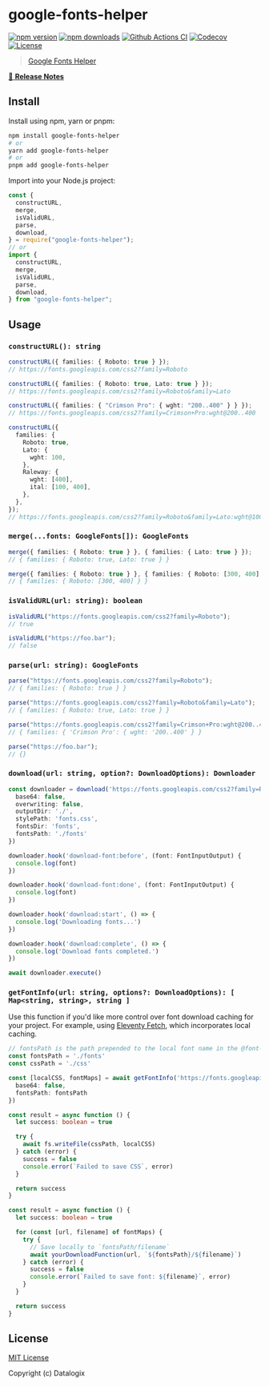 # google-fonts-helper

[![npm version][npm-version-src]][npm-version-href]
[![npm downloads][npm-downloads-src]][npm-downloads-href]
[![Github Actions CI][github-actions-ci-src]][github-actions-ci-href]
[![Codecov][codecov-src]][codecov-href]
[![License][license-src]][license-href]

> [Google Fonts Helper](https://developers.google.com/fonts)

[📖 **Release Notes**](./CHANGELOG.md)

## Install

Install using npm, yarn or pnpm:

```bash
npm install google-fonts-helper
# or
yarn add google-fonts-helper
# or
pnpm add google-fonts-helper
```

Import into your Node.js project:

```js
const {
  constructURL,
  merge,
  isValidURL,
  parse,
  download,
} = require("google-fonts-helper");
// or
import {
  constructURL,
  merge,
  isValidURL,
  parse,
  download,
} from "google-fonts-helper";
```

## Usage

### `constructURL(): string`

```ts
constructURL({ families: { Roboto: true } });
// https://fonts.googleapis.com/css2?family=Roboto

constructURL({ families: { Roboto: true, Lato: true } });
// https://fonts.googleapis.com/css2?family=Roboto&family=Lato

constructURL({ families: { "Crimson Pro": { wght: "200..400" } } });
// https://fonts.googleapis.com/css2?family=Crimson+Pro:wght@200..400

constructURL({
  families: {
    Roboto: true,
    Lato: {
      wght: 100,
    },
    Raleway: {
      wght: [400],
      ital: [100, 400],
    },
  },
});
// https://fonts.googleapis.com/css2?family=Roboto&family=Lato:wght@100&family=Raleway:ital,wght@0,400;1,100;1,400
```

### `merge(...fonts: GoogleFonts[]): GoogleFonts`

```ts
merge({ families: { Roboto: true } }, { families: { Lato: true } });
// { families: { Roboto: true, Lato: true } }

merge({ families: { Roboto: true } }, { families: { Roboto: [300, 400] } });
// { families: { Roboto: [300, 400] } }
```

### `isValidURL(url: string): boolean`

```ts
isValidURL("https://fonts.googleapis.com/css2?family=Roboto");
// true

isValidURL("https://foo.bar");
// false
```

### `parse(url: string): GoogleFonts`

```ts
parse("https://fonts.googleapis.com/css2?family=Roboto");
// { families: { Roboto: true } }

parse("https://fonts.googleapis.com/css2?family=Roboto&family=Lato");
// { families: { Roboto: true, Lato: true } }

parse("https://fonts.googleapis.com/css2?family=Crimson+Pro:wght@200..400");
// { families: { 'Crimson Pro': { wght: '200..400' } }

parse("https://foo.bar");
// {}
```

### `download(url: string, option?: DownloadOptions): Downloader`

```ts
const downloader = download('https://fonts.googleapis.com/css2?family=Roboto', {
  base64: false,
  overwriting: false,
  outputDir: './',
  stylePath: 'fonts.css',
  fontsDir: 'fonts',
  fontsPath: './fonts'
})

downloader.hook('download-font:before', (font: FontInputOutput) {
  console.log(font)
})

downloader.hook('download-font:done', (font: FontInputOutput) {
  console.log(font)
})

downloader.hook('download:start', () => {
  console.log('Downloading fonts...')
})

downloader.hook('download:complete', () => {
  console.log('Download fonts completed.')
})

await downloader.execute()
```

### `getFontInfo(url: string, options?: DownloadOptions): [ Map<string, string>, string ]`

Use this function if you'd like more control over font download caching for your project. For example, using [Eleventy Fetch](https://www.11ty.dev/docs/plugins/fetch/#fetch), which incorporates local caching.

```ts
// fontsPath is the path prepended to the local font name in the @font-face url()
const fontsPath = './fonts'
const cssPath = './css'

const [localCSS, fontMaps] = await getFontInfo('https://fonts.googleapis.com/css2?family=Roboto', {
  base64: false,
  fontsPath: fontsPath
})

const result = async function () {
  let success: boolean = true

  try {
    await fs.writeFile(cssPath, localCSS) 
  } catch (error) {
    success = false
    console.error(`Failed to save CSS`, error)
  }

  return success
}

const result = async function () {
  let success: boolean = true

  for (const [url, filename] of fontMaps) {
    try {
      // Save locally to `fontsPath/filename`
      await yourDownloadFunction(url, `${fontsPath}/${filename}`)
    } catch (error) {
      success = false
      console.error(`Failed to save font: ${filename}`, error)
    }
  }

  return success
}
```

## License

[MIT License](./LICENSE)

Copyright (c) Datalogix

<!-- Badges -->

[npm-version-src]: https://img.shields.io/npm/v/google-fonts-helper/latest.svg
[npm-version-href]: https://npmjs.com/package/google-fonts-helper
[npm-downloads-src]: https://img.shields.io/npm/dt/google-fonts-helper.svg
[npm-downloads-href]: https://npmjs.com/package/google-fonts-helper
[github-actions-ci-src]: https://github.com/datalogix/google-fonts-helper/workflows/ci/badge.svg
[github-actions-ci-href]: https://github.com/datalogix/google-fonts-helper/actions?query=workflow%3Aci
[codecov-src]: https://img.shields.io/codecov/c/github/datalogix/google-fonts-helper.svg
[codecov-href]: https://codecov.io/gh/datalogix/google-fonts-helper
[license-src]: https://img.shields.io/npm/l/google-fonts-helper.svg
[license-href]: https://npmjs.com/package/google-fonts-helper
